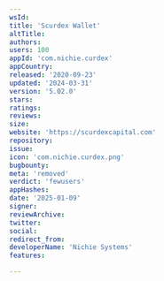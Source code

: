 ```yaml
---
wsId: 
title: 'Scurdex Wallet'
altTitle: 
authors: 
users: 100
appId: 'com.nichie.curdex'
appCountry: 
released: '2020-09-23'
updated: '2024-03-31'
version: '5.02.0'
stars: 
ratings: 
reviews: 
size: 
website: 'https://scurdexcapital.com'
repository: 
issue: 
icon: 'com.nichie.curdex.png'
bugbounty: 
meta: 'removed'
verdict: 'fewusers'
appHashes: 
date: '2025-01-09'
signer: 
reviewArchive: 
twitter: 
social: 
redirect_from: 
developerName: 'Nichie Systems'
features: 

---
```


